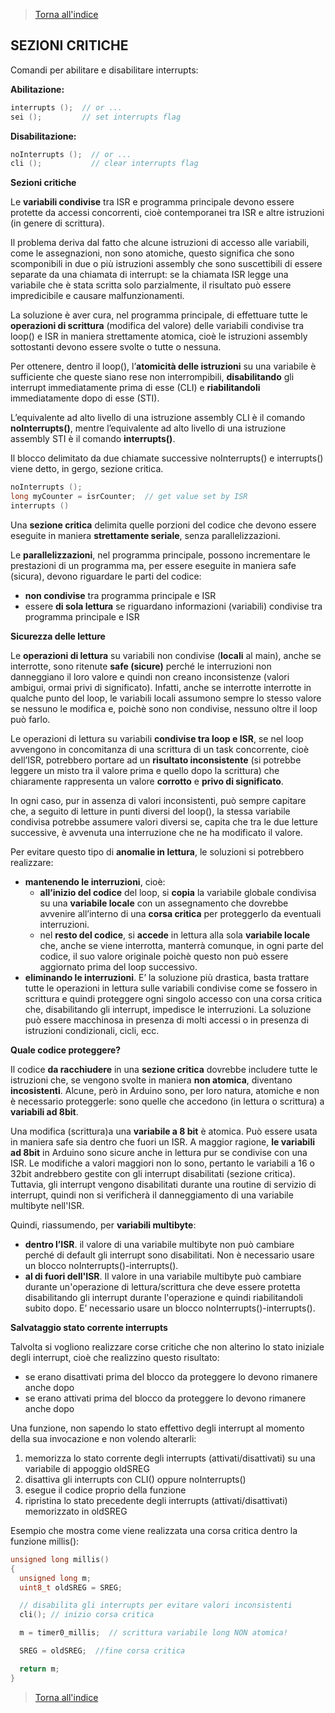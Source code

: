 >[Torna all'indice](indexinterrupts.md)
## **SEZIONI CRITICHE**

Comandi per abilitare e disabilitare interrupts:

**Abilitazione:**
```C++
interrupts ();  // or ...
sei ();         // set interrupts flag
```

**Disabilitazione:**
```C++
noInterrupts ();  // or ...
cli ();           // clear interrupts flag
```


**Sezioni critiche**

Le **variabili condivise** tra ISR e programma principale devono essere protette da accessi concorrenti, cioè contemporanei tra ISR e altre istruzioni (in genere di scrittura).

Il problema deriva dal fatto che alcune istruzioni di accesso alle variabili, come le assegnazioni, non sono atomiche, questo significa che sono scomponibili in due o più istruzioni assembly che sono suscettibili di essere separate da una chiamata di interrupt: se la chiamata ISR legge una variabile che è stata scritta solo parzialmente, il risultato può essere impredicibile e causare malfunzionamenti. 

La soluzione è aver cura, nel programma principale, di effettuare tutte le **operazioni di scrittura** (modifica del valore) delle variabili condivise tra loop() e ISR in maniera strettamente atomica, cioè le istruzioni assembly sottostanti devono essere svolte o tutte o nessuna.

Per ottenere, dentro il loop(), l’**atomicità delle istruzioni** su una variabile è sufficiente che queste siano rese non interrompibili, **disabilitando** gli interrupt immediatamente prima di esse (CLI) e **riabilitandoli** immediatamente dopo di esse (STI). 

L’equivalente ad alto livello di una istruzione assembly CLI è il comando **noInterrupts()**, mentre l’equivalente ad alto livello di una istruzione assembly STI è il comando **interrupts()**. 

Il blocco delimitato da due chiamate successive noInterrupts() e interrupts() viene detto, in gergo, sezione critica. 
```C++
noInterrupts ();
long myCounter = isrCounter;  // get value set by ISR
interrupts ()
```
Una **sezione critica** delimita quelle porzioni del codice che devono essere eseguite in maniera **strettamente seriale**, senza parallelizzazioni.

Le **parallelizzazioni**, nel programma principale, possono incrementare le prestazioni di un programma ma, per essere eseguite in maniera safe (sicura), devono riguardare le parti del codice:

-	**non condivise** tra programma principale e ISR
-	essere **di sola lettura** se riguardano informazioni (variabili) condivise tra programma principale e ISR



**Sicurezza delle letture**

Le **operazioni di lettura** su variabili non condivise (**locali** al main), anche se interrotte, sono ritenute **safe (sicure)** perché le interruzioni non danneggiano il loro valore e quindi non creano inconsistenze (valori ambigui, ormai privi di significato). Infatti, anche se interrotte interrotte in qualche punto del loop, le variabili locali assumono sempre lo stesso valore se nessuno le modifica e, poichè sono non condivise, nessuno oltre il loop può farlo.

Le operazioni di lettura su variabili **condivise tra loop e ISR**, se nel loop avvengono in concomitanza di una scrittura di un task concorrente, cioè dell’ISR, potrebbero portare ad un **risultato inconsistente** (si potrebbe leggere un misto tra il valore prima e quello dopo la scrittura) che chiaramente rappresenta un valore **corrotto** e **privo di significato**. 

In ogni caso, pur in assenza di valori inconsistenti, può sempre capitare che, a seguito di letture in punti diversi del loop(), la stessa variabile condivisa potrebbe assumere valori diversi se, capita che tra le due letture successive, è avvenuta una interruzione che ne ha modificato il valore.

Per evitare questo tipo di **anomalie in lettura**, le soluzioni si potrebbero realizzare:
-	**mantenendo le interruzioni**, cioè:
    -	**all’inizio del codice** del loop, si **copia** la variabile globale condivisa su una **variabile locale** con un assegnamento che dovrebbe avvenire all’interno di una **corsa critica** per proteggerlo da eventuali interruzioni.
    -	nel **resto del codice**, si **accede** in lettura alla sola **variabile locale** che, anche se viene interrotta, manterrà comunque, in ogni parte del codice, il suo valore originale poichè questo non può essere aggiornato prima del loop successivo.
-	**eliminando le interruzioni**. E’ la soluzione più drastica, basta trattare tutte le operazioni in lettura sulle variabili condivise come se fossero in scrittura e quindi proteggere ogni singolo accesso con una corsa critica che, disabilitando gli interrupt, impedisce le interruzioni. La soluzione può essere macchinosa in presenza di molti accessi o in presenza di istruzioni condizionali, cicli, ecc.

**Quale codice proteggere?**

Il codice **da racchiudere** in una **sezione critica** dovrebbe includere tutte le istruzioni che, se vengono svolte in maniera **non atomica**, diventano **incosistenti**. Alcune, però in Arduino sono, per loro natura, atomiche e non è necessario proteggerle: sono quelle che accedono (in lettura o scrittura) a **variabili ad 8bit**. 

Una modifica (scrittura)a una **variabile a 8 bit** è atomica. Può essere usata in maniera safe sia dentro che fuori un ISR.
A maggior ragione, **le variabili ad 8bit** in Arduino sono sicure anche in lettura pur se condivise con una ISR.
Le modifiche a valori maggiori non lo sono, pertanto le variabili a 16 o 32bit andrebbero gestite con gli interrupt disabilitati (sezione critica). Tuttavia, gli interrupt vengono disabilitati durante una routine di servizio di interrupt, quindi non si verificherà il danneggiamento di una variabile multibyte nell'ISR. 

Quindi, riassumendo, per **variabili multibyte**:
-	**dentro l’ISR**. il valore di una variabile multibyte non può cambiare perché di default gli interrupt sono disabilitati. Non è necessario usare un blocco noInterrupts()-interrupts().
-	**al di fuori dell'ISR**. Il valore in una variabile multibyte può cambiare durante un'operazione di lettura/scrittura che deve essere protetta disabilitando gli interrupt durante l'operazione e quindi riabilitandoli subito dopo. E’ necessario usare un blocco noInterrupts()-interrupts().

**Salvataggio stato corrente interrupts**

Talvolta si vogliono realizzare corse critiche che non alterino lo stato iniziale degli interrupt, cioè che realizzino questo risultato:
-	se erano disattivati prima del blocco da proteggere lo devono rimanere anche dopo
-	se erano attivati prima del blocco da proteggere lo devono rimanere anche dopo

Una funzione, non sapendo lo stato effettivo degli interrupt al momento della sua invocazione e non volendo alterarli:
 1.	memorizza lo stato corrente degli interrupts (attivati/disattivati) su una variabile di appoggio oldSREG
 2.	disattiva gli interrupts con CLI() oppure noInterrupts()
 3.	esegue il codice proprio della funzione
 4.	ripristina lo stato precedente degli interrupts (attivati/disattivati) memorizzato in oldSREG

Esempio che mostra come viene realizzata una corsa critica dentro la funzione millis():

```C++
unsigned long millis()
{
  unsigned long m;
  uint8_t oldSREG = SREG;

  // disabilita gli interrupts per evitare valori inconsistenti
  cli(); // inizio corsa critica

  m = timer0_millis;  // scrittura variabile long NON atomica!

  SREG = oldSREG;  //fine corsa critica

  return m;
}
```
>[Torna all'indice](indexinterrupts.md)
